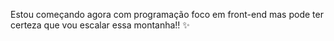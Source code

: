 Estou começando agora com programação
foco em front-end
mas pode ter certeza que vou escalar essa montanha!!
✨

<!---
Crtykwod/Crtykwod is a ✨ special ✨ repository because its `README.md` (this file) appears on your GitHub profile.
You can click the Preview link to take a look at your changes.
--->

